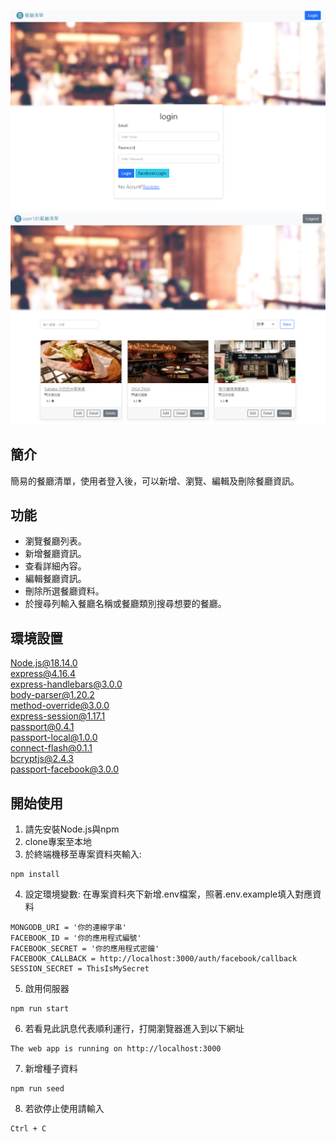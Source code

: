 ![myimage](https://github.com/Ray625/restaurant_list/blob/main/screen1.PNG?raw=true)
![myimage](https://github.com/Ray625/restaurant_list/blob/main/screen2.PNG?raw=true)
## 簡介
簡易的餐廳清單，使用者登入後，可以新增、瀏覽、編輯及刪除餐廳資訊。
## 功能
+ 瀏覽餐廳列表。  
+ 新增餐廳資訊。 
+ 查看詳細內容。
+ 編輯餐廳資訊。
+ 刪除所選餐廳資料。
+ 於搜尋列輸入餐廳名稱或餐廳類別搜尋想要的餐廳。
## 環境設置
Node.js@18.14.0  
express@4.16.4  
express-handlebars@3.0.0  
body-parser@1.20.2  
method-override@3.0.0  
express-session@1.17.1  
passport@0.4.1  
passport-local@1.0.0  
connect-flash@0.1.1  
bcryptjs@2.4.3  
passport-facebook@3.0.0
## 開始使用
1. 請先安裝Node.js與npm  
2. clone專案至本地
3. 於終端機移至專案資料夾輸入:
```
npm install
```
4. 設定環境變數: 在專案資料夾下新增.env檔案，照著.env.example填入對應資料
```
MONGODB_URI = '你的連線字串'  
FACEBOOK_ID = '你的應用程式編號'  
FACEBOOK_SECRET = '你的應用程式密鑰'  
FACEBOOK_CALLBACK = http://localhost:3000/auth/facebook/callback  
SESSION_SECRET = ThisIsMySecret
```
5. 啟用伺服器
```
npm run start
```
6. 若看見此訊息代表順利運行，打開瀏覽器進入到以下網址
```
The web app is running on http://localhost:3000
```
7. 新增種子資料
```
npm run seed
```
8. 若欲停止使用請輸入
```
Ctrl + C
```

